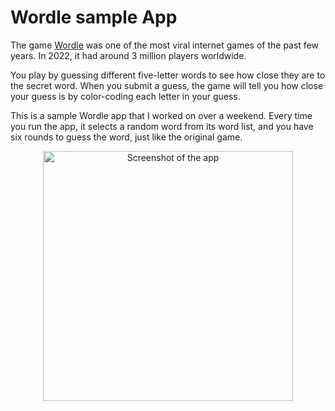 # Wordle sample App

The game [Wordle](https://www.nytimes.com/games/wordle/index.html) was one of the most viral internet games of the past few years. 
In 2022, it had around 3 million players worldwide.

You play by guessing different five-letter words to see how close they are to the secret word. When you submit a guess, the game will tell you how close your guess is by color-coding each letter in your guess.

This is a sample Wordle app that I worked on over a weekend. Every time you run the app, it selects a random word from its word list, and you have six rounds to guess the word, just like the original game.

<div align="center">
  <img width=400 alt="Screenshot of the app" src="https://github.com/rezabina86/Wordle/assets/22550304/e638b155-556f-4187-912b-d2bb09b01871">
</div>
